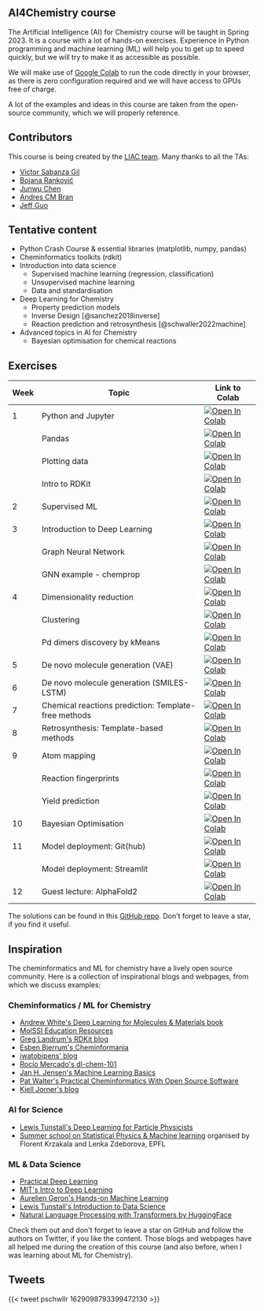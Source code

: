 ## AI4Chemistry course

The Artificial Intelligence (AI) for Chemistry course will be taught in Spring 2023. It is a course with a lot of hands-on exercises. Experience in Python programming and machine learning (ML) will help you to get up to speed quickly, but we will try to make it as accessible as possible. 

We will make use of [Google Colab](https://colab.research.google.com) to run the code directly in your browser, as there is zero configuration required and we will have access to GPUs free of charge.

A lot of the examples and ideas in this course are taken from the open-source community, which we will properly reference.

## Contributors

This course is being created by the [LIAC team](https://schwallergroup.github.io/team.html). 
Many thanks to all the TAs:

- [Victor Sabanza Gil](https://twitter.com/VictorSabanza)
- [Bojana Ranković](https://twitter.com/6ojaHa)
- [Junwu Chen](https://twitter.com/JunwuChen25)
- [Andres CM Bran](https://twitter.com/drecmb)
- [Jeff Guo](https://twitter.com/JeffGuo__)

## Tentative content

- Python Crash Course & essential libraries (matplotlib, numpy, pandas)
- Cheminformatics toolkits (rdkit)
- Introduction into data science
    - Supervised machine learning (regression, classification)
    - Unsupervised machine learning
    - Data and standardisation
- Deep Learning for Chemistry
    - Property prediction models
    - Inverse Design [@sanchez2018inverse]
    - Reaction prediction and retrosynthesis [@schwaller2022machine]
- Advanced topics in AI for Chemistry
    - Bayesian optimisation for chemical reactions

## Exercises

| Week | Topic | Link to Colab |
|--|--|--|
| 1 | Python and Jupyter | <a href="https://colab.research.google.com/github/schwallergroup/ai4chem_course/blob/main/notebooks/01%20-%20Basics/01a_python_crash_course.ipynb" target="_parent"><img src="https://colab.research.google.com/assets/colab-badge.svg" alt="Open In Colab"/></a> |
| | Pandas | <a href="https://colab.research.google.com/github/schwallergroup/ai4chem_course/blob/main/notebooks/01%20-%20Basics/01b_python_essentials_pandas.ipynb" target="_parent"><img src="https://colab.research.google.com/assets/colab-badge.svg" alt="Open In Colab"/></a>|
| | Plotting  data | <a href="https://colab.research.google.com/github/schwallergroup/ai4chem_course/blob/main/notebooks/01%20-%20Basics/01c_python_essentials_plotting.ipynb" target="_parent"><img src="https://colab.research.google.com/assets/colab-badge.svg" alt="Open In Colab"/></a> | 
|  | Intro to RDKit | <a href="https://colab.research.google.com/github/schwallergroup/ai4chem_course/blob/main/notebooks/01%20-%20Basics/01d_rdkit_basics.ipynb" target="_parent"><img src="https://colab.research.google.com/assets/colab-badge.svg" alt="Open In Colab"/></a> | 
|2 | Supervised ML |<a href="https://colab.research.google.com/github/schwallergroup/ai4chem_course/blob/main/notebooks/02%20-%20Supervised%20Learning/training_and_evaluating_ml_models.ipynb" target="_parent"><img src="https://colab.research.google.com/assets/colab-badge.svg" alt="Open In Colab"/></a> |
| 3 | Introduction to Deep Learning | <a href="https://colab.research.google.com/github/schwallergroup/ai4chem_course/blob/main/notebooks/03%20-%20Intro%20to%20Deep%20Learning/01_intro_to_dl.ipynb" target="_parent"><img src="https://colab.research.google.com/assets/colab-badge.svg" alt="Open In Colab"/></a> |
| | Graph Neural Network | <a href="https://colab.research.google.com/github/schwallergroup/ai4chem_course/blob/main/notebooks/03%20-%20Intro%20to%20Deep%20Learning/02_graph_nns.ipynb" target="_parent"><img src="https://colab.research.google.com/assets/colab-badge.svg" alt="Open In Colab"/></a> |
| | GNN example - chemprop | <a href="https://colab.research.google.com/github/schwallergroup/ai4chem_course/blob/main/notebooks/03%20-%20Intro%20to%20Deep%20Learning/03_gnn_simple_example.ipynb" target="_parent"><img src="https://colab.research.google.com/assets/colab-badge.svg" alt="Open In Colab"/></a> |
| 4 | Dimensionality reduction | <a href="https://colab.research.google.com/github/schwallergroup/ai4chem_course/blob/main/notebooks/04%20-%20Unsupervised%20Learning/DimensionalityReduction.ipynb" target="_parent"><img src="https://colab.research.google.com/assets/colab-badge.svg" alt="Open In Colab"/></a> |
| | Clustering | <a href="https://colab.research.google.com/github/schwallergroup/ai4chem_course/blob/main/notebooks/04%20-%20Unsupervised%20Learning/Clustering.ipynb" target="_parent"><img src="https://colab.research.google.com/assets/colab-badge.svg" alt="Open In Colab"/></a> |
| | Pd dimers discovery by kMeans | <a href="https://colab.research.google.com/github/schwallergroup/ai4chem_course/blob/main/notebooks/04%20-%20Unsupervised%20Learning/palladium_dimers_discovery.ipynb" target="_parent"><img src="https://colab.research.google.com/assets/colab-badge.svg" alt="Open In Colab"/></a> |
| 5 | De novo molecule generation (VAE) | <a href="https://colab.research.google.com/github/schwallergroup/ai4chem_course/blob/main/notebooks/05%20-%20Generative%20Models/Molecular%20Generative%20Models.ipynb" target="_parent"><img src="https://colab.research.google.com/assets/colab-badge.svg" alt="Open In Colab"/></a> |
| 6 | De novo molecule generation (SMILES-LSTM) | <a href="https://colab.research.google.com/github/schwallergroup/ai4chem_course/blob/smiles_lstm/notebooks/06%20-%20Generative%20Models%202/SMILES-LSTM-Walkthrough.ipynb" target="_parent"><img src="https://colab.research.google.com/assets/colab-badge.svg" alt="Open In Colab"/></a> |
| 7 | Chemical reactions prediction: Template-free methods | <a href="https://colab.research.google.com/github/schwallergroup/ai4chem_course/blob/main/notebooks/07%20-%20Reaction%20Prediction/template_free.ipynb" target="_parent"><img src="https://colab.research.google.com/assets/colab-badge.svg" alt="Open In Colab"/></a> |
| 8 | Retrosynthesis: Template-based methods | <a href="https://colab.research.google.com/github/schwallergroup/ai4chem_course/blob/main/notebooks/08%20-%20Retrosynthesis/template_based.ipynb" target="_parent"><img src="https://colab.research.google.com/assets/colab-badge.svg" alt="Open In Colab"/></a> |
| 9 | Atom mapping | <a href="https://colab.research.google.com/github/schwallergroup/ai4chem_course/blob/main/notebooks/09%20-%20Reaction%20properties/01_atom_mapping.ipynb" target="_parent"><img src="https://colab.research.google.com/assets/colab-badge.svg" alt="Open In Colab"/></a> |
| | Reaction fingerprints | <a href="https://colab.research.google.com/github/schwallergroup/drfp/blob/main/notebooks/01_fingerprinting.ipynb" target="_parent"><img src="https://colab.research.google.com/assets/colab-badge.svg" alt="Open In Colab"/></a> |
| | Yield prediction | <a href="https://colab.research.google.com/github/schwallergroup/drfp/blob/main/notebooks/02_model_explainability.ipynb" target="_parent"><img src="https://colab.research.google.com/assets/colab-badge.svg" alt="Open In Colab"/></a> |
| 10 | Bayesian Optimisation | <a href="https://colab.research.google.com/github/schwallergroup/ai4chem_course/blob/main/notebooks/10%20-%20Bayesian%20optimization/Buchwald-Hartwig-BO.ipynb" target="_parent"><img src="https://colab.research.google.com/assets/colab-badge.svg" alt="Open In Colab"/></a> |
| 11 | Model deployment: Git(hub) | <a href="https://colab.research.google.com/github/schwallergroup/ai4chem_course/blob/main/notebooks/11%20-%20Model%20deployment/git(hub)_tutorial.ipynb" target="_parent"><img src="https://colab.research.google.com/assets/colab-badge.svg" alt="Open In Colab"/></a> |
| | Model deployment: Streamlit | <a href="https://colab.research.google.com/github/schwallergroup/ai4chem_course/blob/main/notebooks/11%20-%20Model%20deployment/streamlit_tutorial.ipynb" target="_parent"><img src="https://colab.research.google.com/assets/colab-badge.svg" alt="Open In Colab"/></a> |
| 12 | Guest lecture: AlphaFold2 | <a href="https://colab.research.google.com/github/sokrypton/ColabFold/blob/main/AlphaFold2.ipynb" target="_parent"><img src="https://colab.research.google.com/assets/colab-badge.svg" alt="Open In Colab"/></a> |


The solutions can be found in this [GitHub repo](https://github.com/schwallergroup/ai4chem_course). Don't forget to leave a star, if you find it useful. 

## Inspiration

The cheminformatics and ML for chemistry have a lively open source community. Here is a collection of inspirational blogs and webpages, from which we discuss examples:

### Cheminformatics / ML for Chemistry
- [Andrew White's Deep Learning for Molecules & Materials book](https://dmol.pub)
- [MolSSI Education Resources](http://education.molssi.org/resources.html#programming)
- [Greg Landrum's RDKit blog](https://greglandrum.github.io/rdkit-blog/)
- [Esben Bjerrum's Cheminformania](https://www.cheminformania.com)
- [iwatobipens' blog](https://iwatobipen.wordpress.com)
- [Rocío Mercado's dl-chem-101](https://github.com/rociomer/dl-chem-101)
- [Jan H. Jensen's Machine Learning Basics](https://sites.google.com/view/ml-basics/home)
- [Pat Walter's Practical Cheminformatics With Open Source Software](https://github.com/PatWalters/practical_cheminformatics_tutorials)
- [Kjell Jorner's blog](https://www.valencekjell.com)

### AI for Science
- [Lewis Tunstall's Deep Learning for Particle Physicists](https://lewtun.github.io/dl4phys/intro.html)
- [Summer school on Statistical Physics & Machine learning](https://leshouches2022.github.io) organised by Florent Krzakala and Lenka Zdeborova, EPFL

### ML & Data Science
- [Practical Deep Learning](https://course.fast.ai)
- [MIT's Intro to Deep Learning](http://introtodeeplearning.com)
- [Aurelien Geron's Hands-on Machine Learning](https://github.com/ageron/handson-ml2)
- [Lewis Tunstall's Introduction to Data Science](https://lewtun.github.io/dslectures/)
- [Natural Language Processing with Transformers by HuggingFace](https://github.com/nlp-with-transformers/notebooks)

Check them out and don't forget to leave a star on GitHub and follow the authors on Twitter, if you like the content. 
Those blogs and webpages have all helped me during the creation of this course (and also before, when I was learning about ML for Chemistry).

## Tweets

{{< tweet pschwllr 1629098793399472130 >}}
